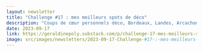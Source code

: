 ```yaml
---
layout: newsletter
title: "Challenge #17 : mes meilleurs spots de déco"
description: "Coups de cœur personnels déco, Bordeaux, Landes, Arcachon, Paris"
date: 2023-09-17
link: https://geraldinepoly.substack.com/p/challenge-17-mes-meilleurs-spots
image: src/images/newsletters/2023-09-17-Challenge-#17-:-mes-meilleurs-spots-de-déco.jpeg
---
```

